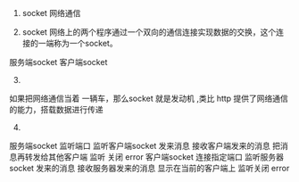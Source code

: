 


1. socket 网络通信 

2. socket 
网络上的两个程序通过一个双向的通信连接实现数据的交换，这个连接的一端称为一个socket。

服务端socket
客户端socket

3.
如果把网络通信当着 一辆车，那么socket 就是发动机  ,类比 http 提供了网络通信的能力，搭载数据进行传递


4. 
服务端socket  监听端口   监听客户端socket 发来消息  接收客户端发来的消息 把消息再转发给其他客户端      监听 关闭 error
客户端socket  连接指定端口 监听服务器socket 发来的消息  接收服务器发来的消息  显示在当前的客户端上    监听关闭  error 

 